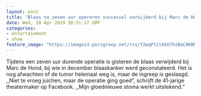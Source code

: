 ```yaml
---
layout: post
title: "Blaas na zeven uur opereren succesvol verwijderd bij Marc de Hond"
date: Wed, 10 Apr 2019 18:51:37 GMT
categories: 
- entertainment 
- show 
feature_image: "https://images3.persgroep.net/rcs/Y2wqPlCvXE67hzBaC0KBNla1REo/diocontent/138200414/_fitwidth/400/?appId=21791a8992982cd8da851550a453bd7f&quality=0.7"
---
```


Tijdens een zeven uur durende operatie is gisteren de blaas verwijderd bij Marc de Hond, bij wie in december blaaskanker werd geconstateerd. Het is nog afwachten of de tumor helemaal weg is, maar de ingreep is geslaagd. ,,Niet te vroeg juichen, maar de operatie ging goed”, schrijft de 41-jarige theatermaker op Facebook. ,,Mijn gloednieuwe stoma werkt uitstekend.”
